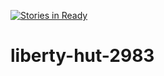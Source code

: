[![Stories in Ready](https://badge.waffle.io/automaticlightyears/liberty-hut-2983.png?label=ready&title=Ready)](https://waffle.io/automaticlightyears/liberty-hut-2983)
# liberty-hut-2983